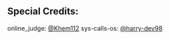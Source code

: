 ## Special Credits: 
 online_judge: [@Khem112](https://github.com/Khem112) 
 sys-calls-os: [@harry-dev98](https://github.com/harry-dev98)
